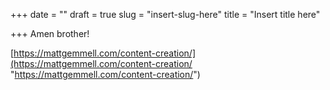+++
date = ""
draft = true
slug = "insert-slug-here"
title = "Insert title here"

+++
Amen brother!

[https://mattgemmell.com/content-creation/](https://mattgemmell.com/content-creation/ "https://mattgemmell.com/content-creation/")